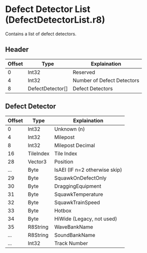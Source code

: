 # Defect Detector List (DefectDetectorList.r8)

Contains a list of defect detectors.

## Header

| Offset | Type             | Explaination               |
| ------ | ---------------- | -------------------------- |
| 0      | Int32            | Reserved                   |
| 4      | Int32            | Number of Defect Detectors |
| 8      | DefectDetector[] | Defect Detectors           |

## Defect Detector

| Offset | Type      | Explaination                  |
| ------ | --------- | ----------------------------- |
| 0      | Int32     | Unknown (n)                   |
| 4      | Int32     | Milepost                      |
| 8      | Int32     | Milepost Decimal              |
| 16     | TileIndex | Tile Index                    |
| 28     | Vector3   | Position                      |
| ...    | Byte      | IsAEI (IF n=2 otherwise skip) |
| 29     | Byte      | SquawkOnDefectOnly            |
| 30     | Byte      | DraggingEquipment             |
| 31     | Byte      | SquawkTemperature             |
| 32     | Byte      | SquawkTrainSpeed              |
| 33     | Byte      | Hotbox                        |
| 34     | Byte      | HiWide (Legacy, not used)     |
| 35     | R8String  | WaveBankName                  |
| ...    | R8String  | SoundBankName                 |
| ...    | Int32     | Track Number                  |
